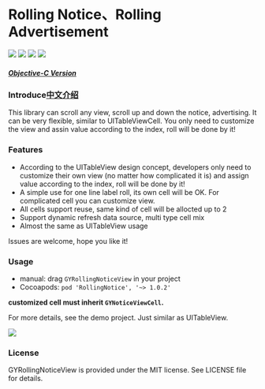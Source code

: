 # Rolling Notice、Rolling Advertisement
![](https://img.shields.io/badge/platform-iOS-red.svg) ![](https://img.shields.io/badge/language-Objective--C-orange.svg) ![](https://img.shields.io/cocoapods/v/RollingNotice.svg?style=flat) ![](https://img.shields.io/badge/license-MIT%20License-brightgreen.svg)

##### [Objective-C Version](https://github.com/maltsugar/RollingNotice)
### Introduce[中文介绍](https://github.com/maltsugar/RollingNotice-Swift/blob/master/README_Zh.md)
This library can scroll any view, scroll up and down the notice, advertising. It can be very flexible, similar to UITableViewCell.
You only need to customize the view and assin value according to the index, roll will be done by it!


### Features
- According to the UITableView design concept, developers only need to customize their own view (no matter how complicated it is) and assign value according to the index, roll will be done by it!
- A simple use for one line label roll, its own cell will be OK. For complicated cell you can customize view.
- All cells support reuse, same kind of cell will be allocted up to 2
- Support dynamic refresh data source, multi type cell mix
- Almost the same as UITableView usage

Issues are welcome, hope you like it!
### Usage
- manual: drag `GYRollingNoticeView` in your project
- Cocoapods: `pod 'RollingNotice', '~> 1.0.2'`
 
**customized cell must inherit `GYNoticeViewCell`.**

For more details, see the demo project. Just similar as UITableView.


![](http://wx3.sinaimg.cn/mw690/72aba7efgy1fmdy022ow6g20bn08g0xn.gif)
### License
GYRollingNoticeView is provided under the MIT license. See LICENSE file for details.




 